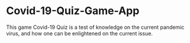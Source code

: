 # Covid-19-Quiz-Game-App
This game Covid-19 Quiz is a test of knowledge on the current pandemic virus, and how one can be enlightened on the current issue. 
